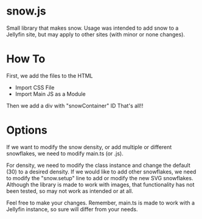# snow.js
Small library that makes snow. Usage was intended to add snow to a Jellyfin site, but may apply to other sites (with minor or none changes).

# How To
First, we add the files to the HTML
- Import CSS File
- Import Main JS as a Module

Then we add a div with "snowContainer" ID
That's all!!

# Options
If we want to modify the snow density, or add multiple or different snowflakes, we need to modify main.ts (or .js).

For density, we need to modify the class instance and change the default (30) to a desired density.
If we would like to add other snowflakes, we need to modify the "snow.setup" line to add or modify the new SVG snowflakes. Although the library is made to work with images, that functionality has not been tested, so may not work as intended or at all.

Feel free to make your changes. Remember, main.ts is made to work with a Jellyfin instance, so sure will differ from your needs.